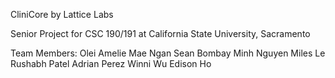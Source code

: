 CliniCore by Lattice Labs

Senior Project for CSC 190/191 at California State University, Sacramento

Team Members:
Olei Amelie Mae Ngan
Sean Bombay
Minh Nguyen
Miles Le
Rushabh Patel
Adrian Perez
Winni Wu
Edison Ho
